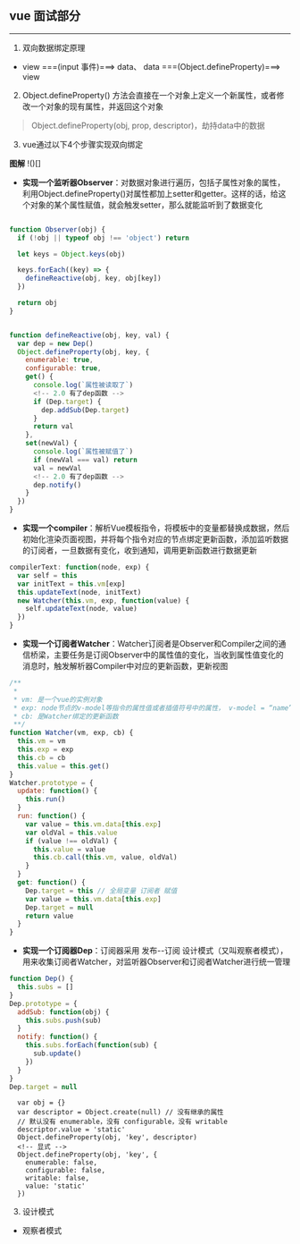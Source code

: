 ## vue 面试部分

---

1. 双向数据绑定原理

- view ===(input 事件)===> data、 data ===(Object.defineProperty)===> view

2. Object.defineProperty() 方法会直接在一个对象上定义一个新属性，或者修改一个对象的现有属性，并返回这个对象
  > Object.defineProperty(obj, prop, descriptor)，劫持data中的数据

3. vue通过以下4个步骤实现双向绑定

  **图解**
  !()[]

  - **实现一个监听器Observer**：对数据对象进行遍历，包括子属性对象的属性，利用Object.defineProperty()对属性都加上setter和getter。这样的话，给这个对象的某个属性赋值，就会触发setter，那么就能监听到了数据变化
  ```javascript

  function Observer(obj) {
    if (!obj || typeof obj !== 'object') return

    let keys = Object.keys(obj)

    keys.forEach((key) => {
      defineReactive(obj, key, obj[key])
    })

    return obj
  }


  function defineReactive(obj, key, val) {
    var dep = new Dep()
    Object.defineProperty(obj, key, {
      enumerable: true,
      configurable: true,
      get() {
        console.log(`属性被读取了`)
        <!-- 2.0 有了dep函数 -->
        if (Dep.target) {
          dep.addSub(Dep.target)
        }
        return val
      },
      set(newVal) {
        console.log(`属性被赋值了`)
        if (newVal === val) return
        val = newVal
        <!-- 2.0 有了dep函数 -->
        dep.notify()
      }
    })
  }
  ```

  - **实现一个compiler**：解析Vue模板指令，将模板中的变量都替换成数据，然后初始化渲染页面视图，并将每个指令对应的节点绑定更新函数，添加监听数据的订阅者，一旦数据有变化，收到通知，调用更新函数进行数据更新
  ```javascript
  compilerText: function(node, exp) {
    var self = this
    var initText = this.vm[exp]
    this.updateText(node, initText)
    new Watcher(this.vm, exp, function(value) {
      self.updateText(node, value)
    })
  }
  ```

  - **实现一个订阅者Watcher**：Watcher订阅者是Observer和Compiler之间的通信桥梁，主要任务是订阅Observer中的属性值的变化，当收到属性值变化的消息时，触发解析器Compiler中对应的更新函数，更新视图
  ```javascript
  /**
   * 
   * vm: 是一个vue的实例对象
   * exp: node节点的v-model等指令的属性值或者插值符号中的属性， v-model = “name” exp就是name
   * cb: 是Watcher绑定的更新函数
   **/
  function Watcher(vm, exp, cb) {
    this.vm = vm
    this.exp = exp
    this.cb = cb
    this.value = this.get()
  }
  Watcher.prototype = {
    update: function() {
      this.run()
    }
    run: function() {
      var value = this.vm.data[this.exp]
      var oldVal = this.value
      if (value !== oldVal) {
        this.value = value
        this.cb.call(this.vm, value, oldVal)
      }
    }
    get: function() {
      Dep.target = this // 全局变量 订阅者 赋值
      var value = this.vm.data[this.exp]
      Dep.target = null
      return value
    }
  }
  ```


  - **实现一个订阅器Dep**：订阅器采用 发布--订阅 设计模式（又叫观察者模式），用来收集订阅者Watcher，对监听器Observer和订阅者Watcher进行统一管理
  ```javascript
  function Dep() {
    this.subs = []
  }
  Dep.prototype = {
    addSub: function(obj) {
      this.subs.push(sub)
    }
    notify: function() {
      this.subs.forEach(function(sub) {
        sub.update()
      })
    }
  }
  Dep.target = null
  ```



```
  var obj = {}
  var descriptor = Object.create(null) // 没有继承的属性
  // 默认没有 enumerable，没有 configurable，没有 writable
  descriptor.value = 'static'
  Object.defineProperty(obj, 'key', descriptor)
  <!-- 显式 -->
  Object.defineProperty(obj, 'key', {
    enumerable: false,
    configurable: false,
    writable: false,
    value: 'static'
  })
```

3. 设计模式
- 观察者模式
